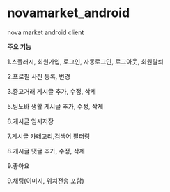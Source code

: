 # novamarket_android
nova market android client

**주요 기능**

1.스플래시, 회원가입, 로그인, 자동로그인, 로그아웃, 회원탈퇴

2.프로필 사진 등록, 변경

3.중고거래 게시글 추가, 수정, 삭제

5.팀노바 생활 게시글 추가, 수정, 삭제

6.게시글 임시저장

7.게시글 카테고리,검색어 필터링

8.게시글 댓글 추가, 수정, 삭제

9.좋아요

9.채팅(이미지, 위치전송 포함)
